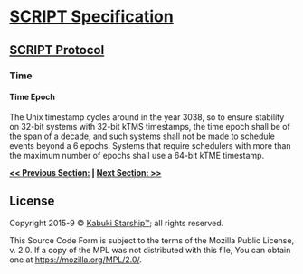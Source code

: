 # [SCRIPT Specification](../readme.md)

## [SCRIPT Protocol](readme.md)

### Time

#### Time Epoch

The Unix timestamp cycles around in the year 3038, so to ensure stability on 32-bit systems with 32-bit kTMS timestamps, the time epoch shall be of the span of a decade, and such systems shall not be made to schedule events beyond a 6 epochs. Systems that require schedulers with more than the maximum number of epochs shall use a 64-bit kTME timestamp.

**[<< Previous Section:](./readme.md) | [Next Section: >>](./readme.md)**

## License

Copyright 2015-9 © [Kabuki Starship™](https://kabukistarship.com); all rights reserved.

This Source Code Form is subject to the terms of the Mozilla Public License, v. 2.0. If a copy of the MPL was not distributed with this file, You can obtain one at <https://mozilla.org/MPL/2.0/>.
